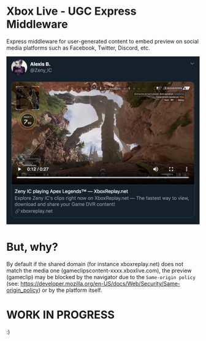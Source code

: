 # Xbox Live - UGC Express Middleware

Express middleware for user-generated content to embed preview on social media platforms such as Facebook, Twitter, Discord, etc.

<img src="twitter-preview.png" width="520" />

# But, why?

By default if the shared domain (for instance xboxreplay.net) does not match the media one (gameclipscontent-xxxx.xboxlive.com), the preview (gameclip) may be blocked by the navigator due to the `Same-origin policy` (see: https://developer.mozilla.org/en-US/docs/Web/Security/Same-origin_policy) or by the platform itself.

# WORK IN PROGRESS

:)
